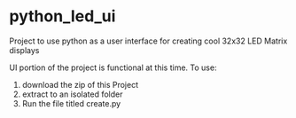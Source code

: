 # python_led_ui
Project to use python as a user interface for creating cool 32x32 LED Matrix displays

UI portion of the project is functional at this time.  To use:
1. download the zip of this Project
2. extract to an isolated folder
3. Run the file titled create.py
